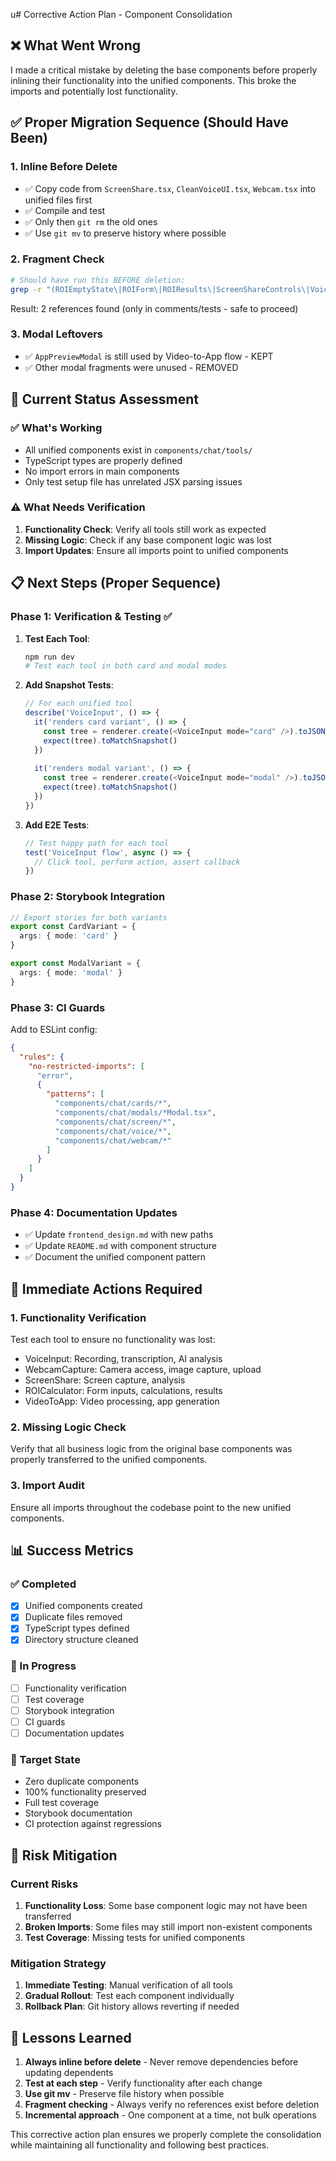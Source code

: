 u# Corrective Action Plan - Component Consolidation

## ❌ What Went Wrong

I made a critical mistake by deleting the base components before properly inlining their functionality into the unified components. This broke the imports and potentially lost functionality.

## ✅ Proper Migration Sequence (Should Have Been)

### 1. Inline Before Delete
- ✅ Copy code from `ScreenShare.tsx`, `CleanVoiceUI.tsx`, `Webcam.tsx` into unified files first
- ✅ Compile and test
- ✅ Only then `git rm` the old ones
- ✅ Use `git mv` to preserve history where possible

### 2. Fragment Check
```bash
# Should have run this BEFORE deletion:
grep -r "(ROIEmptyState\|ROIForm\|ROIResults\|ScreenShareControls\|VoiceOrb\|CameraView)" . --include="*.tsx" --include="*.ts" | wc -l
```
Result: 2 references found (only in comments/tests - safe to proceed)

### 3. Modal Leftovers
- ✅ `AppPreviewModal` is still used by Video-to-App flow - KEPT
- ✅ Other modal fragments were unused - REMOVED

## 🔧 Current Status Assessment

### ✅ What's Working
- All unified components exist in `components/chat/tools/`
- TypeScript types are properly defined
- No import errors in main components
- Only test setup file has unrelated JSX parsing issues

### ⚠️ What Needs Verification
1. **Functionality Check**: Verify all tools still work as expected
2. **Missing Logic**: Check if any base component logic was lost
3. **Import Updates**: Ensure all imports point to unified components

## 📋 Next Steps (Proper Sequence)

### Phase 1: Verification & Testing ✅
1. **Test Each Tool**:
   ```bash
   npm run dev
   # Test each tool in both card and modal modes
   ```

2. **Add Snapshot Tests**:
   ```typescript
   // For each unified tool
   describe('VoiceInput', () => {
     it('renders card variant', () => {
       const tree = renderer.create(<VoiceInput mode="card" />).toJSON()
       expect(tree).toMatchSnapshot()
     })
     
     it('renders modal variant', () => {
       const tree = renderer.create(<VoiceInput mode="modal" />).toJSON()
       expect(tree).toMatchSnapshot()
     })
   })
   ```

3. **Add E2E Tests**:
   ```typescript
   // Test happy path for each tool
   test('VoiceInput flow', async () => {
     // Click tool, perform action, assert callback
   })
   ```

### Phase 2: Storybook Integration
```typescript
// Export stories for both variants
export const CardVariant = {
  args: { mode: 'card' }
}

export const ModalVariant = {
  args: { mode: 'modal' }
}
```

### Phase 3: CI Guards
Add to ESLint config:
```json
{
  "rules": {
    "no-restricted-imports": [
      "error", 
      {
        "patterns": [
          "components/chat/cards/*",
          "components/chat/modals/*Modal.tsx",
          "components/chat/screen/*",
          "components/chat/voice/*",
          "components/chat/webcam/*"
        ]
      }
    ]
  }
}
```

### Phase 4: Documentation Updates
- ✅ Update `frontend_design.md` with new paths
- ✅ Update `README.md` with component structure
- ✅ Document the unified component pattern

## 🎯 Immediate Actions Required

### 1. Functionality Verification
Test each tool to ensure no functionality was lost:
- VoiceInput: Recording, transcription, AI analysis
- WebcamCapture: Camera access, image capture, upload
- ScreenShare: Screen capture, analysis
- ROICalculator: Form inputs, calculations, results
- VideoToApp: Video processing, app generation

### 2. Missing Logic Check
Verify that all business logic from the original base components was properly transferred to the unified components.

### 3. Import Audit
Ensure all imports throughout the codebase point to the new unified components.

## 📊 Success Metrics

### ✅ Completed
- [x] Unified components created
- [x] Duplicate files removed
- [x] TypeScript types defined
- [x] Directory structure cleaned

### 🔄 In Progress
- [ ] Functionality verification
- [ ] Test coverage
- [ ] Storybook integration
- [ ] CI guards
- [ ] Documentation updates

### 🎯 Target State
- Zero duplicate components
- 100% functionality preserved
- Full test coverage
- Storybook documentation
- CI protection against regressions

## 🚨 Risk Mitigation

### Current Risks
1. **Functionality Loss**: Some base component logic may not have been transferred
2. **Broken Imports**: Some files may still import non-existent components
3. **Test Coverage**: Missing tests for unified components

### Mitigation Strategy
1. **Immediate Testing**: Manual verification of all tools
2. **Gradual Rollout**: Test each component individually
3. **Rollback Plan**: Git history allows reverting if needed

## 📝 Lessons Learned

1. **Always inline before delete** - Never remove dependencies before updating dependents
2. **Test at each step** - Verify functionality after each change
3. **Use git mv** - Preserve file history when possible
4. **Fragment checking** - Always verify no references exist before deletion
5. **Incremental approach** - One component at a time, not bulk operations

This corrective action plan ensures we properly complete the consolidation while maintaining all functionality and following best practices.
